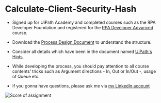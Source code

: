 # Calculate-Client-Security-Hash

- Signed up for UiPath Academy and completed courses such as the RPA Developer Foundation and registered for the [RPA Developer Advanced](https://academy.uipath.com/learning-plans/rpa-developer-advanced-) course.

- Download the [Process Design Document](https://academy.uipath.com/learningpath-viewer/6483/1/339394/2) to understand the structure.

- Consider all details which have been in the document named [UiPath's Hints](https://academy.uipath.com/learningpath-viewer/6483/1/339395/2).

- While developing the process, you should pay attention to all course contents' tricks such as Argument directions - In, Out or In/Out -, usage of Queue etc.

- If you gonna have questions, please ask me via [my LinkedIn account](https://www.linkedin.com/in/berna-zehra-ural/)

![Score of assignment](https://i.hizliresim.com/b9pwh38.jpeg)
